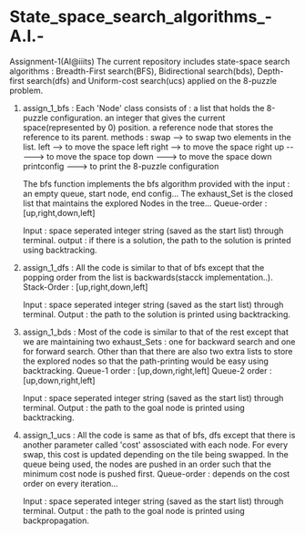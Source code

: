 # State_space_search_algorithms_-A.I.-
Assignment-1(AI@iiits)
The current repository includes state-space search algorithms : Breadth-First search(BFS), Bidirectional search(bds), Depth-first search(dfs) and Uniform-cost search(ucs) applied on the 8-puzzle problem.

1. assign_1_bfs :
	Each 'Node' class consists of :
									a list that holds the 8-puzzle configuration.
									an integer that gives the current space(represented by 0) position.
									a reference node that stores the reference to its parent.
									methods :
												swap --> to swap two elements in the list.
												left --> to move the space left
												right --> to move the space right
												up -----> to move the space top
												down ---> to move the space down
												printconfig ---> to print the 8-puzzle configuration
	
	The bfs function implements the bfs algorithm provided with the input : an empty queue, start node, end config...
	The exhaust_Set is the closed list that maintains the explored Nodes in the tree...
	Queue-order :
				[up,right,down,left]
	
	Input : space seperated integer string (saved as the start list) through terminal.
	output : if there is a solution, the path to the solution is printed using backtracking.
	
2. assign_1_dfs :
	All the code is similar to that of bfs except that the popping order from the list is backwards(stacck implementation..).
	Stack-Order :
				[up,right,down,left]
				
	Input : space seperated integer string (saved as the start list) through terminal.
	Output : the path to the solution is printed using backtracking.
	
3. assign_1_bds :
	Most of the code is similar to that of the rest except that we are maintaining two exhaust_Sets : one for backward search and one for forward search.
	Other than that there are also two extra lists to store the explored nodes so that the path-printing would be easy using backtracking.
	Queue-1 order :
				[up,down,right,left]
	Queue-2 order :
				[up,down,right,left]
				
	Input : space seperated integer string (saved as the start list) through terminal.
	Output : the path to the goal node is printed using backtracking.
	
4. assign_1_ucs :
	All the code is same as that of bfs, dfs except that there is another parameter called 'cost' assosciated with each node.
	For every swap, this cost is updated depending on the tile being swapped.
	In the queue being used, the nodes are pushed in an order such that the minimum cost node is pushed first.
	Queue-order :
				depends on the cost order on every iteration...
			
	Input : space seperated integer string (saved as the start list) through terminal.
	Output : the path to the goal node is printed using backpropagation.
